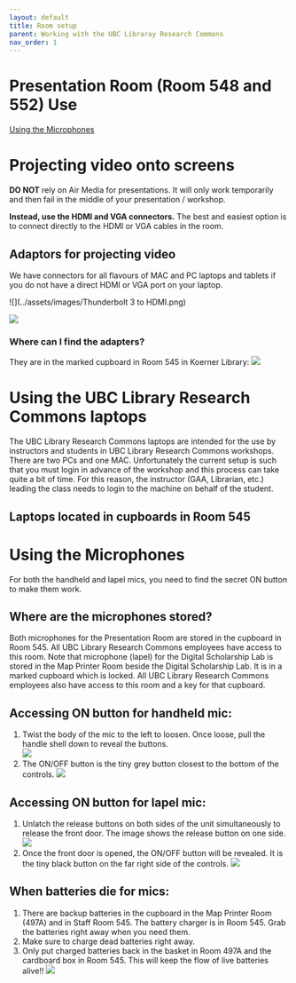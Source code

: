 ```yaml
---
layout: default
title: Room setup
parent: Working with the UBC Libraray Research Commons
nav_order: 1
---
```


# Presentation Room (Room 548 and 552) Use
[Using the Microphones](#using-the-microphones)
# Projecting video onto screens

**DO NOT** rely on Air Media for presentations. It will only work temporarily and then fail in the middle of your presentation / workshop.

**Instead, use the HDMI and VGA connectors.** 
The best and easiest option is to connect directly to the HDMI or VGA cables in the room. 

## Adaptors for projecting video
We have connectors for all flavours of MAC and PC laptops and tablets if you do not have a direct HDMI or VGA port on your laptop.

![](../assets/images/Thunderbolt 3 to HDMI.png)


![](../assets/images/vgathunderbolt2.png)
  
### Where can I find the adapters?
They are in the marked cupboard in Room 545 in Koerner Library:
![](../assets/images/wherearetheadapters.png) 

# Using the UBC Library Research Commons laptops
The UBC Library Research Commons laptops are intended for the use by instructors and students in UBC Library Research Commons workshops. There are two PCs and one MAC. Unfortunately the current setup is such that you must login in advance of the workshop and this process can take quite a bit of time. For this reason, the instructor (GAA, Librarian, etc.) leading the class needs to login to the machine on behalf of the student.

## Laptops located in cupboards in Room 545

# Using the Microphones
For both the handheld and lapel mics, you need to find the secret ON button to make them work.

## Where are the microphones stored?
Both microphones for the Presentation Room are stored in the cupboard in Room 545. All UBC Library Research Commons employees have access to this room. Note that microphone (lapel) for the Digital Scholarship Lab is stored in the Map Printer Room beside the Digital Scholarship Lab. It is in a marked cupboard which is locked. All UBC Library Research Commons employees also have access to this room and a key for that cupboard.

## Accessing ON button for handheld mic:
1. Twist the body of the mic to the left to loosen. Once loose, pull the handle shell down to reveal the buttons.<br>
![](../assets/images/handheldextension.jpg)
2. The ON/OFF button is the tiny grey button closest to the bottom of the controls.
![](../assets/images/handheld_buttons.jpg)

## Accessing ON button for lapel mic:
1. Unlatch the release buttons on both sides of the unit simultaneously to release the front door. The image shows the release button on one side.
![](../assets/images/lapelmicsidebuttons.jpg)
2. Once the front door is opened, the ON/OFF button will be revealed. It is the tiny black button on the far right side of the controls.
![](../assets/images/lapelmicinternalbuttons.jpg)

## When batteries die for mics:
1. There are backup batteries in the cupboard in the Map Printer Room (497A) and in Staff Room 545. The battery charger is in Room 545. Grab the batteries right away when you need them.
2. Make sure to charge dead batteries right away. 
3. Only put charged batteries back in the basket in Room 497A and the cardboard box in Room 545. This will keep the flow of live batteries alive!! 
![](../assets/images/batteriesandcharger.jpg)
